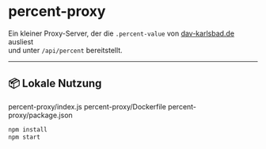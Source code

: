 # percent-proxy

Ein kleiner Proxy-Server, der die `.percent-value` von [dav-karlsbad.de](https://dav-karlsbad.de) ausliest  
und unter `/api/percent` bereitstellt.

---

## 📦 Lokale Nutzung
percent-proxy/index.js
percent-proxy/Dockerfile
percent-proxy/package.json

```bash
npm install
npm start
